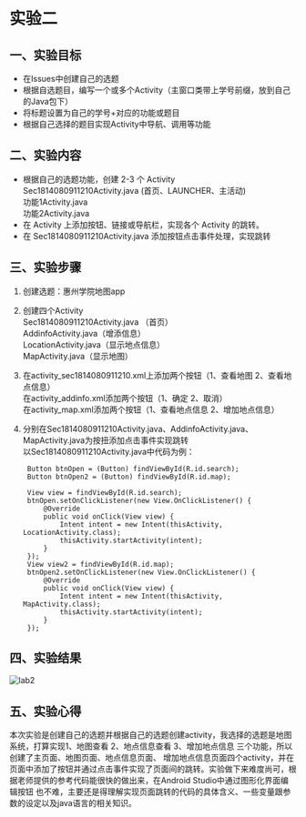 # 实验二

## 一、实验目标
- 在Issues中创建自己的选题
- 根据自选题目，编写一个或多个Activity（主窗口类带上学号前缀，放到自己的Java包下）
- 将标题设置为自己的学号+对应的功能或题目
- 根据自己选择的题目实现Activity中导航、调用等功能
## 二、实验内容
- 根据自己的选题功能，创建 2-3 个 Activity  
Sec1814080911210Activity.java (首页、LAUNCHER、主活动)  
功能1Activity.java  
功能2Activity.java
- 在 Activity 上添加按钮、链接或导航栏，实现各个 Activity 的跳转。
- 在 Sec1814080911210Activity.java 添加按钮点击事件处理，实现跳转
## 三、实验步骤
1. 创建选题：惠州学院地图app  
2. 创建四个Activity  
Sec1814080911210Activity.java （首页）  
AddinfoActivity.java（增添信息）  
LocationActivity.java（显示地点信息）  
MapActivity.java（显示地图）  
3. 在activity_sec1814080911210.xml上添加两个按钮（1、查看地图 2、查看地点信息）  
在activity_addinfo.xml添加两个按钮（1、确定 2、取消）  
在activity_map.xml添加两个按钮（1、查看地点信息 2、增加地点信息） 
4. 分别在Sec1814080911210Activity.java、AddinfoActivity.java、MapActivity.java为按扭添加点击事件实现跳转  
以Sec1814080911210Activity.java中代码为例：  

        Button btnOpen = (Button) findViewById(R.id.search);
        Button btnOpen2 = (Button) findViewById(R.id.map);

        View view = findViewById(R.id.search);
        btnOpen.setOnClickListener(new View.OnClickListener() {
            @Override
            public void onClick(View view) {
                Intent intent = new Intent(thisActivity, LocationActivity.class);
                thisActivity.startActivity(intent);
            }
        });
        View view2 = findViewById(R.id.map);
        btnOpen2.setOnClickListener(new View.OnClickListener() {
            @Override
            public void onClick(View view) {
                Intent intent = new Intent(thisActivity, MapActivity.class);
                thisActivity.startActivity(intent);
            }
        });
## 四、实验结果
![lab2](raw.githubusercontent.com/tangcongbaobing/android-labs-2020/master/students/sec1814080911210/lab2.PNG)
## 五、实验心得
本次实验是创建自己的选题并根据自己的选题创建activity，我选择的选题是地图系统，打算实现1、地图查看 2、地点信息查看 3、增加地点信息 三个功能，所以创建了主页面、地图页面、地点信息页面、
增加地点信息页面四个activity，并在页面中添加了按钮并通过点击事件实现了页面间的跳转。实验做下来难度尚可，根据老师提供的参考代码能很快的做出来，在Android Studio中通过图形化界面编辑按钮
也不难，主要还是得理解实现页面跳转的代码的具体含义、一些变量跟参数的设定以及java语言的相关知识。
